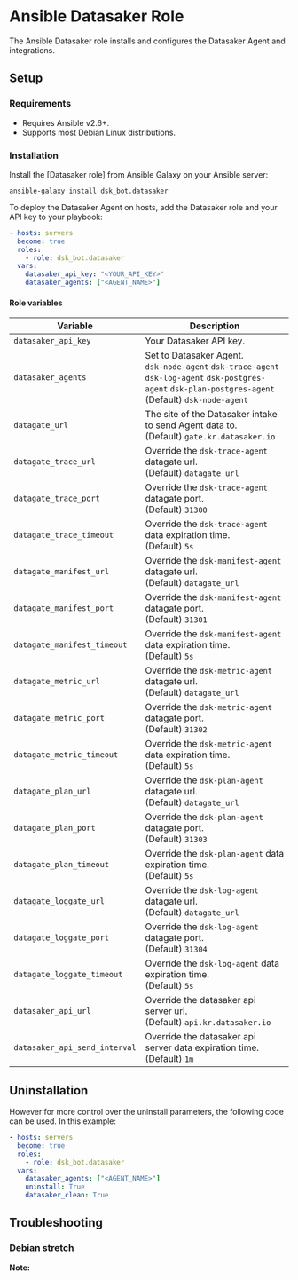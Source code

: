 # Ansible Datasaker Role

The Ansible Datasaker role installs and configures the Datasaker Agent and integrations.

## Setup

### Requirements

- Requires Ansible v2.6+.
- Supports most Debian Linux distributions.

### Installation

Install the [Datasaker role] from Ansible Galaxy on your Ansible server:

```shell
ansible-galaxy install dsk_bot.datasaker
```

To deploy the Datasaker Agent on hosts, add the Datasaker role and your API key to your playbook:

```yml
- hosts: servers
  become: true
  roles:
    - role: dsk_bot.datasaker
  vars:
    datasaker_api_key: "<YOUR_API_KEY>"
    datasaker_agents: ["<AGENT_NAME>"]
```

#### Role variables

| Variable                                   | Description                                                                                                                                                                                                                                                                                                                                                        |
|--------------------------------------------|--------------------------------------------------------------------------------------------------------------------------------------------------------------------------------------------------------------------------------------------------------------------------------------------------------------------------------------------------------------------|
|`datasaker_api_key`|Your Datasaker API key.|
|`datasaker_agents`|Set to Datasaker Agent.<br>`dsk-node-agent` `dsk-trace-agent` `dsk-log-agent` `dsk-postgres-agent` `dsk-plan-postgres-agent`<br>(Default) `dsk-node-agent`|
|`datagate_url`|The site of the Datasaker intake to send Agent data to.<br>(Default) `gate.kr.datasaker.io`|
|`datagate_trace_url`|Override the `dsk-trace-agent` datagate url. <br>(Default) `datagate_url`|
|`datagate_trace_port`|Override the `dsk-trace-agent` datagate port. <br>(Default) `31300`|
|`datagate_trace_timeout`|Override the `dsk-trace-agent` data expiration time. <br>(Default) `5s`|
|`datagate_manifest_url`|Override the `dsk-manifest-agent` datagate url. <br>(Default) `datagate_url`|
|`datagate_manifest_port`|Override the `dsk-manifest-agent` datagate port. <br>(Default) `31301`|
|`datagate_manifest_timeout`|Override the `dsk-manifest-agent` data expiration time. <br>(Default) `5s`|
|`datagate_metric_url`|Override the `dsk-metric-agent` datagate url. <br>(Default) `datagate_url`|
|`datagate_metric_port`|Override the `dsk-metric-agent` datagate port. <br>(Default) `31302`|
|`datagate_metric_timeout`|Override the `dsk-metric-agent` data expiration time. <br>(Default) `5s`|
|`datagate_plan_url`|Override the `dsk-plan-agent` datagate url. <br>(Default) `datagate_url`|
|`datagate_plan_port`|Override the `dsk-plan-agent` datagate port. <br>(Default) `31303`|
|`datagate_plan_timeout`|Override the `dsk-plan-agent` data expiration time. <br>(Default) `5s`|
|`datagate_loggate_url`|Override the `dsk-log-agent` datagate url. <br>(Default) `datagate_url`|
|`datagate_loggate_port`|Override the `dsk-log-agent` datagate port. <br>(Default) `31304`|
|`datagate_loggate_timeout`|Override the `dsk-log-agent` data expiration time. <br>(Default) `5s`|
|`datasaker_api_url`|Override the datasaker api server url. <br>(Default) `api.kr.datasaker.io`|
|`datasaker_api_send_interval`|Override the datasaker api server data expiration time. <br>(Default) `1m`|

## Uninstallation

However for more control over the uninstall parameters, the following code can be used.
In this example:

```yml
- hosts: servers
  become: true
  roles:
    - role: dsk_bot.datasaker
  vars:
    datasaker_agents: ["<AGENT_NAME>"]
    uninstall: True
    datasaker_clean: True
```

## Troubleshooting

### Debian stretch

**Note:** 
